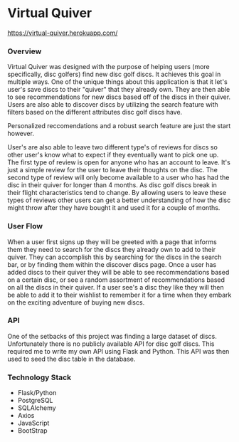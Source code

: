 # Virtual Quiver
https://virtual-quiver.herokuapp.com/

### Overview
Virtual Quiver was designed with the purpose of helping users (more specifically, disc golfers) find new disc golf discs. 
It achieves this goal in multiple ways.
One of the unique things about this application is that it let's user's save discs to their "quiver" that they already own. They are then able to see recommendations for new discs based off of the discs in their quiver.
Users are also able to discover discs by utilizing the search feature with filters based on the different attributes disc golf discs have.

Personalized reccomendations and a robust search feature are just the start however. 

User's are also able to leave two different type's of reviews for discs so other user's know what to expect if they eventually want to pick one up.
The first type of review is open for anyone who has an account to leave. It's just a simple review for the user to leave their thoughts on the disc. 
The second type of review will only become available to a user who has had the disc in their quiver for longer than 4 months. As disc golf discs break in their flight characteristics tend to change.
By allowing users to leave these types of reviews other users can get a better understanding of how the disc might throw after they have bought it and used it for a couple of months.

### User Flow
When a user first signs up they will be greeted with a page that informs them they need to search for the discs they already own to add to their quiver.
They can accomplish this by searching for the discs in the search bar, or by finding them within the discover discs page.
Once a user has added discs to their quiver they will be able to see recommendations based on a certain disc, or see a random assortment of recommendations based on all the discs in their quiver.
If a user see's a disc they like they will then be able to add it to their wishlist to remember it for a time when they embark on the exciting adventure of buying new discs.

### API
One of the setbacks of this project was finding a large dataset of discs. Unfortunately there is no publicly available API for disc golf discs.
This required me to write my own API using Flask and Python. This API was then used to seed the disc table in the database.

### Technology Stack
- Flask/Python
- PostgreSQL
- SQLAlchemy
- Axios
- JavaScript
- BootStrap
